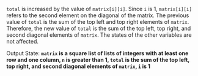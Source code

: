 `total` is increased by the value of `matrix[i][i]`. Since `i` is 1, `matrix[i][i]` refers to the second element on the diagonal of the matrix. The previous value of `total` is the sum of the top left and top right elements of `matrix`. Therefore, the new value of `total` is the sum of the top left, top right, and second diagonal elements of `matrix`. The states of the other variables are not affected.

Output State: **`matrix` is a square list of lists of integers with at least one row and one column, `n` is greater than 1, `total` is the sum of the top left, top right, and second diagonal elements of `matrix`, `i` is 1**